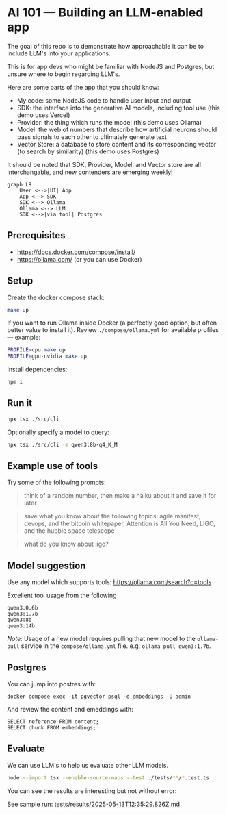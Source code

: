 # AI 101 — Building an LLM-enabled app

The goal of this repo is to demonstrate how approachable it can be to include LLM's into your applications.

This is for app devs who might be familiar with NodeJS and Postgres, but unsure where to begin regarding LLM's.

Here are some parts of the app that you should know:

- My code: some NodeJS code to handle user input and output
- SDK: the interface into the generative AI models, including tool use (this demo uses Vercel)
- Provider: the thing which runs the model (this demo uses Ollama)
- Model: the web of numbers that describe how artificial neurons should pass signals to each other to ultimately generate text
- Vector Store: a database to store content and its corresponding vector (to search by similarity) (this demo uses Postgres)

It should be noted that SDK, Provider, Model, and Vector store are all interchangable, and new contenders are emerging weekly!

```mermaid
graph LR
    User <-->|UI| App
    App <--> SDK
    SDK <--> Ollama
    Ollama <--> LLM
    SDK <-->|via tool| Postgres
```

## Prerequisites

- https://docs.docker.com/compose/install/
- https://ollama.com/ (or you can use Docker)

## Setup

Create the docker compose stack:

```sh
make up
```

If you want to run Ollama inside Docker (a perfectly good option, but often better value to install it).
Review `./compose/ollama.yml` for available profiles — example:

```sh
PROFILE=cpu make up
PROFILE=gpu-nvidia make up
```

Install dependencies:

```sh
npm i
```

## Run it

```sh
npx tsx ./src/cli
```

Optionally specify a model to query:

```sh
npx tsx ./src/cli -m qwen3:8b-q4_K_M
```

## Example use of tools

Try some of the following prompts:

> think of a random number, then make a haiku about it and save it for later

> save what you know about the following topics: agile manifest, devops, and the bitcoin whitepaper, Attention is All You Need, LIGO, and the hubble space telescope

> what do you know about ligo?

## Model suggestion

Use any model which supports tools:
https://ollama.com/search?c=tools

Excellent tool usage from the following

```
qwen3:0.6b
qwen3:1.7b
qwen3:8b
qwen3:14b
```

_Note:_ Usage of a new model requires pulling that new model to the `ollama-pull` service in the `compose/ollama.yml` file. e.g. `ollama pull qwen3:1.7b`.

## Postgres

You can jump into postres with:

```shell
docker compose exec -it pgvector psql -d embeddings -U admin
```

And review the content and emeddings with:

```
SELECT reference FROM content;
SELECT chunk FROM embeddings;
```

## Evaluate

We can use LLM's to help us evaluate other LLM models.

```sh
node --import tsx --enable-source-maps --test ./tests/**/*.test.ts
```

You can see the results are interesting but not without error:

See sample run: [tests/results/2025-05-13T12:35:29.826Z.md](./tests/results/2025-05-13T12:35:29.826Z.md)

